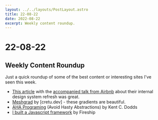 ```yaml
---
layout: ../../layouts/PostLayout.astro
title: 22-08-22
date: 2022-08-22
excerpt: Weekly content roundup.
---
```


# 22-08-22
## Weekly Content Roundup

Just a quick roundup of some of the best content or interesting sites I've seen this week.

- [This article](https://blog.bitsrc.io/design-systems-react-buttons-with-the-base-variant-pattern-c56a3b394aaf) with the [accompanied talk from Airbnb](https://youtu.be/fHQ1WSx41CA) about their internal design system refresh was great.
- [Meshgrad](https://meshgrad.cretu.dev/) by [cretu.dev] - these gradients are beautiful.
- [AHA Programing](https://kentcdodds.com/blog/aha-programming) (Avoid Hasty Abstractions) by Kent C. Dodds
- [I built a Javascript framework](https://www.youtube.com/watch?v=SJeBRW1QQMA) by Fireship
